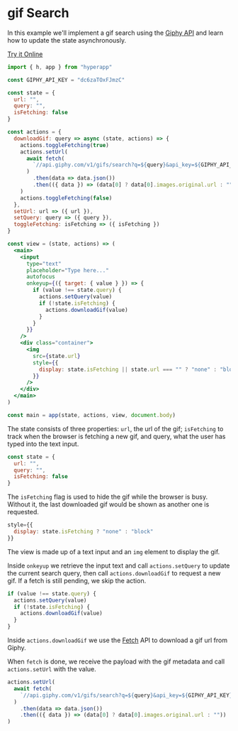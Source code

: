 # gif Search

In this example we'll implement a gif search using the [Giphy API](https://api.giphy.com/) and learn how to update the state asynchronously.

[Try it Online](https://codepen.io/hyperapp/pen/ZeByKv?editors=0010)

```jsx
import { h, app } from "hyperapp"

const GIPHY_API_KEY = "dc6zaTOxFJmzC"

const state = {
  url: "",
  query: "",
  isFetching: false
}

const actions = {
  downloadGif: query => async (state, actions) => {
    actions.toggleFetching(true)
    actions.setUrl(
      await fetch(
        `//api.giphy.com/v1/gifs/search?q=${query}&api_key=${GIPHY_API_KEY}`
      )
        .then(data => data.json())
        .then(({ data }) => (data[0] ? data[0].images.original.url : ""))
    )
    actions.toggleFetching(false)
  },
  setUrl: url => ({ url }),
  setQuery: query => ({ query }),
  toggleFetching: isFetching => ({ isFetching })
}

const view = (state, actions) => (
  <main>
    <input
      type="text"
      placeholder="Type here..."
      autofocus
      onkeyup={({ target: { value } }) => {
        if (value !== state.query) {
          actions.setQuery(value)
          if (!state.isFetching) {
            actions.downloadGif(value)
          }
        }
      }}
    />
    <div class="container">
      <img
        src={state.url}
        style={{
          display: state.isFetching || state.url === "" ? "none" : "block"
        }}
      />
    </div>
  </main>
)

const main = app(state, actions, view, document.body)
```

The state consists of three properties: `url`, the url of the gif; `isFetching` to track when the browser is fetching a new gif, and query, what the user has typed into the text input.

```jsx
const state = {
  url: "",
  query: "",
  isFetching: false
}
```

The `isFetching` flag is used to hide the gif while the browser is busy. Without it, the last downloaded gif would be shown as another one is requested.

```jsx
style={{
  display: state.isFetching ? "none" : "block"
}}
```

The view is made up of a text input and an `img` element to display the gif.

Inside `onkeyup` we retrieve the input text and call `actions.setQuery` to update the current search query, then call `actions.downloadGif` to request a new gif. If a fetch is still pending, we skip the action.

```jsx
if (value !== state.query) {
  actions.setQuery(value)
  if (!state.isFetching) {
    actions.downloadGif(value)
  }
}
```

Inside `actions.downloadGif` we use the [Fetch](https://developer.mozilla.org/en-US/docs/Web/API/Fetch_API) API to download a gif url from Giphy.

When `fetch` is done, we receive the payload with the gif metadata and call `actions.setUrl` with the value.

```jsx
actions.setUrl(
  await fetch(
    `//api.giphy.com/v1/gifs/search?q=${query}&api_key=${GIPHY_API_KEY}`
  )
    .then(data => data.json())
    .then(({ data }) => (data[0] ? data[0].images.original.url : ""))
)
```
